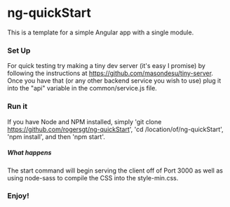 # ng-quickStart

This is a template for a simple Angular app with a single module.

### Set Up
For quick testing try making a tiny dev server (it's easy I promise) by following the instructions at https://github.com/masondesu/tiny-server. Once you have that (or any other backend service you wish to use)
plug it into the "api" variable in the common/service.js file.

### Run it
If you have Node and NPM installed, simply 'git clone https://github.com/rogersgt/ng-quickStart',
'cd /location/of/ng-quickStart', 'npm install', and then 'npm start'.

##### What happens
The start command will begin serving the client off of Port 3000 as well as using node-sass to compile the CSS into the style-min.css.

### Enjoy!
